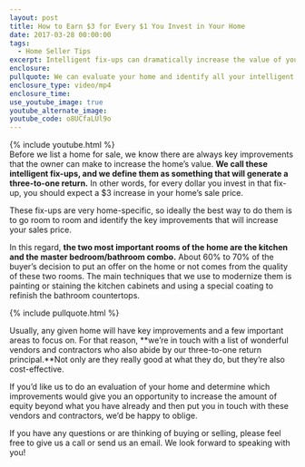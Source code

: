 ```yaml
---
layout: post
title: How to Earn $3 for Every $1 You Invest in Your Home
date: 2017-03-28 00:00:00
tags:
  - Home Seller Tips
excerpt: Intelligent fix-ups can dramatically increase the value of your home. Here’s how.
enclosure:
pullquote: We can evaluate your home and identify all your intelligent fix-ups.
enclosure_type: video/mp4
enclosure_time:
use_youtube_image: true
youtube_alternate_image:
youtube_code: o8UCfaLUl9o
---
```



{% include youtube.html %}
<br>Before we list a home for sale, we know there are always key improvements that the owner can make to increase the home’s value. **We call these intelligent fix-ups, and we define them as something that will generate a three-to-one return.** In other words, for every dollar you invest in that fix-up, you should expect a $3 increase in your home’s sale price.

These fix-ups are very home-specific, so ideally the best way to do them is to go room to room and identify the key improvements that will increase your sales price.

In this regard, **the two most important rooms of the home are the kitchen and the master bedroom/bathroom combo.** About 60% to 70% of the buyer’s decision to put an offer on the home or not comes from the quality of these two rooms. The main techniques that we use to modernize them is painting or staining the kitchen cabinets and using a special coating to refinish the bathroom countertops.

{% include pullquote.html %}

Usually, any given home will have key improvements and a few important areas to focus on. For that reason, **we’re in touch with a list of wonderful vendors and contractors who also abide by our three-to-one return principal.**Not only are they really good at what they do, but they’re also cost-effective.

If you’d like us to do an evaluation of your home and determine which improvements would give you an opportunity to increase the amount of equity beyond what you have already and then put you in touch with these vendors and contractors, we’d be happy to oblige.

If you have any questions or are thinking of buying or selling, please feel free to give us a call or send us an email. We look forward to speaking with you!
